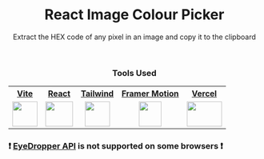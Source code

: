 <div align="center">
<h1>React Image Colour Picker</h1>
  <p>Extract the HEX code of any pixel in an image and copy it to the clipboard</p>
  
<br>
  <h3>Tools Used</h3>
<table>
  <tr>
    <th><a href="https://astro.build/">Vite</a></th>
    <th><a href="https://react.dev/">React</a></th>
    <th><a href="https://tailwindcss.com/">Tailwind</a></th>
    <th><a href="https://www.framer.com/motion/">Framer Motion</a></th>
    <th><a href="https://vercel.com/">Vercel</a></th>
  </tr>
  <tr>
    <td align="center"><a href="https://vitejs.dev/"><img src="https://vitejs.dev/logo-with-shadow.png" width="50px" height="50px"></a></td>
    <td align="center"><a href="https://react.dev/"><img src="https://upload.wikimedia.org/wikipedia/commons/thumb/a/a7/React-icon.svg/2300px-React-icon.svg.png" width="55px" height="50px"></a></td>
    <td align="center"><a href="https://tailwindcss.com/"><img src="https://upload.wikimedia.org/wikipedia/commons/thumb/d/d5/Tailwind_CSS_Logo.svg/2048px-Tailwind_CSS_Logo.svg.png" width="50px" height="50px"></a></td>
    <td align="center"><a href="https://www.framer.com/motion/"><img src="https://cdn.icon-icons.com/icons2/2389/PNG/512/framer_logo_icon_145269.png" width="45px" height="50px"></a></td>
    <td align="center"><a href="https://vercel.com/"><img src="https://logowik.com/content/uploads/images/vercel1868.jpg" width="70px" height="50px"></a></td>
    
  </tr>
</table>
  
</div>

### ❗ [EyeDropper API](https://developer.mozilla.org/en-US/docs/Web/API/EyeDropper_API) is not supported on some browsers ❗

